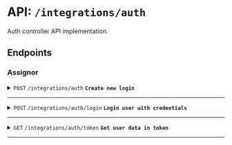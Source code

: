 # API: `/integrations/auth`
Auth controller API implementation.
## Endpoints
### Assignor

<details>
  <summary> 
    <code>POST</code> <code>/integrations/auth</code> <code><b>Create new login</b></code> 
  </summary>

##### Body schema
> | Name            | Type         | Nullable | Description                    |
> |-----------------|--------------|----------|--------------------------------|
> | login           | string       | required | User login.                    |
> | password        | string       | required | User password.                 |
###### Example cURL
```sh
curl --location 'http://localhost:3001/integrations/auth' \
--header 'Content-Type: application/json' \
--data '{
    "login": "devtest@email.com",
    "password": "dev-test"
}'
```
###### Response
```json
{
    "id":"1eece5b0-6469-4e3c-a0a5-7d5c1652182f",
    "login":"devtest@email.com"
}
```
  </details>

--------------------------------------------------------------------------------

<details>
  <summary> 
    <code>POST</code> <code>/integrations/auth/login</code> <code><b>Login user with credentials</b></code> 
  </summary>

##### Body schema
> | Name            | Type         | Nullable | Description                    |
> |-----------------|--------------|----------|--------------------------------|
> | login           | string       | required | User login.                    |
> | password        | string       | required | User password.                 |
###### Example cURL
```sh
curl --location 'http://localhost:3001/integrations/auth/login' \
--header 'Content-Type: application/json' \
--data '{
    "login": "devtest@email.com",
    "password": "dev-test"
}'
```
###### Response
```json
{
    "token":"eyJhbGciOiJIUzI1NiIsInR5cCI6IkpXVCJ9.eyJpZCI6IjFlZWNlNWIwLTY0NjktNGUzYy1hMGE1LTdkNWMxNjUyMTgyZiIsImxvZ2luIjoiZGV2dGVzdEBlbWFpbC5jb20iLCJpYXQiOjE3MTY4NDI2OTAsImV4cCI6MTcxNjg0Mjc1MH0.YTRsOasv2fCwWBlY9Xkn1wElY24lejB6wTwAHeswk1s"
}
```
</details>

--------------------------------------------------------------------------------

<details>
  <summary> 
    <code>GET</code> <code>/integrations/auth/token</code> <code><b>Get user data in token</b></code> 

  </summary>

##### Header schema
> | Name            | Type              | Nullable | Description                    |
> |-----------------|-------------------|----------|--------------------------------|
> | authorization   | `Bearer ${string}`| required | Login token.                   |
###### Example cURL
```sh
curl --location 'http://localhost:3001/integrations/auth/token' \
--header 'Authorization: Bearer eyJhbGciOiJIUzI1NiIsInR5cCI6IkpXVCJ9.eyJpZCI6IjQ3ODM5ZmQxLTIzZjQtNGY2OS05Y2JiLWNhYjhhMDgyMWYwMyIsImxvZ2luIjoibXlfbG9naW4iLCJpYXQiOjE3MTY4NDI4NjcsImV4cCI6MTcxNjg0MjkyN30.Jp51DfcI8W6yod0bRu0OnYpPeADXlRFWW0ktO3ZKK48' 
```
###### Response
```json
{
    "user": {
        "id": "47839fd1-23f4-4f69-9cbb-cab8a0821f03",
        "login": "my_login",
        "iat": 1716842973,
        "exp": 1716843033
    }
}
```
</details>

--------------------------------------------------------------------------------

